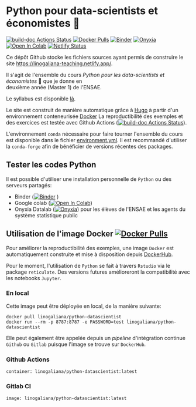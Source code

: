 # Python pour data-scientists et économistes :snake:
[![build-doc Actions Status](https://github.com/linogaliana/python-datascientist/actions/workflows/prod.yml/badge.svg)](https://github.com/linogaliana/python-datascientist/actions)
[![Docker Pulls](https://img.shields.io/docker/pulls/linogaliana/python-datascientist)](https://hub.docker.com/repository/docker/linogaliana/python-datascientist/general)
[![Binder](https://mybinder.org/badge_logo.svg)](https://mybinder.org/v2/gh/linogaliana/python-datascientist/master)
[![Onyxia](https://img.shields.io/badge/launch-onyxia-blue)](https://datalab.sspcloud.fr/my-lab/catalogue/inseefrlab-helm-charts-datascience/jupyter/deploiement?kubernetes.role=admin)
[![Open In Colab](https://colab.research.google.com/assets/colab-badge.svg)](http://colab.research.google.com/github/linogaliana/python-datascientist/blob/pandas_intro/static/notebooks/numpy.ipynb)
[![Netlify Status](https://api.netlify.com/api/v1/badges/86ebd982-38e0-4e04-81f4-4819131eb800/deploy-status)](https://app.netlify.com/sites/linogaliana-teaching/deploys)


Ce dépôt Github stocke les fichiers sources ayant permis de construire le site
<https://linogaliana-teaching.netlify.app/>. 

Il s'agit de l'ensemble du cours *Python pour les data-scientists et économistes* :snake:
que je donne en  
deuxième année (Master 1) de l'ENSAE.


Le syllabus est disponible [là](https://www.ensae.fr/courses/python-pour-le-data-scientist-pour-leconomiste/).

Le site est construit de manière automatique grâce à [Hugo](https://gohugo.io/)
à partir d'un environnement conteneurisée [Docker](https://hub.docker.com/repository/docker/linogaliana/python-datascientist/general) 
La reproductibilité des exemples et des exercices est testée avec 
Github Actions ([![build-doc Actions Status](https://github.com/InseeFrLab/utilitR/workflows/Docker%20Build%20and%20Website%20Deploy/badge.svg)](https://github.com/linogaliana/python-datascientist/actions)).

L'environnement `conda` nécessaire pour faire tourner l'ensemble du
cours est disponible dans le fichier [environment.yml](environment.yml). 
Il est recommandé d'utiliser la `conda-forge` afin de bénéficier de versions
récentes des packages. 


## Tester les codes Python

Il est possible d'utiliser une installation personnelle de `Python` ou 
des serveurs partagés: 

* Binder ([![Binder](https://mybinder.org/badge_logo.svg)](https://mybinder.org/v2/gh/linogaliana/python-datascientist/master)
)
* Google colab ([![Open In Colab](https://colab.research.google.com/assets/colab-badge.svg)](http://colab.research.google.com/github/linogaliana/python-datascientist/blob/pandas_intro/static/notebooks/numpy.ipynb))
* Onyxia Datalab ([![Onyxia](https://img.shields.io/badge/launch-onyxia-blue)](https://datalab.sspcloud.fr/my-lab/catalogue/inseefrlab-helm-charts-datascience/jupyter/deploiement?kubernetes.role=admin)) pour les élèves de l'ENSAE et
les agents du système statistique public

## Utilisation de l'image Docker [![Docker Pulls](https://img.shields.io/docker/pulls/linogaliana/python-datascientist)](https://hub.docker.com/repository/docker/linogaliana/python-datascientist/general)

Pour améliorer la reproductibilité des exemples, une image `Docker` est 
automatiquement construite et mise à disposition depuis 
[DockerHub](https://hub.docker.com/repository/docker/linogaliana/python-datascientist).

Pour le moment, l'utilisation de `Python` se fait à travers `Rstudio` via
le package `reticulate`. Des versions futures amélioreront la compatibilité
avec les notebooks `Jupyter`. 

### En local

Cette image peut être déployée en local, de la manière suivante:

```shell
docker pull linogaliana/python-datascientist
docker run --rm -p 8787:8787 -e PASSWORD=test linogaliana/python-datascientist
```

Elle peut également être appelée depuis un *pipeline* d'intégration continue
`Github` ou `Gitlab` puisque l'image se trouve sur `DockerHub`.

### Github Actions

```
container: linogaliana/python-datascientist:latest
```

### Gitlab CI

```
image: linogaliana/python-datascientist:latest
```
